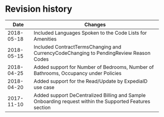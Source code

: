 # Revision history

| Date | Changes |
| ---- | ---------------- |
| 2018-05-18 | Included Languages Spoken to the Code Lists for Amenities
| 2018-05-15 | Included ContractTermsChanging and CurrencyCodeChanging to PendingReview Reason Codes
| 2018-04-25 | Added support for Number of Bedrooms, Number of Bathrooms, Occupancy under Policies
| 2018-04-20 | Added support for the Read/Update by ExpediaID use case
| 2017-11-10 | Added support DeCentralized Billing and Sample Onboarding request within the Supported Features section

